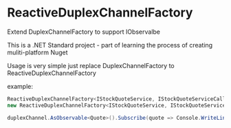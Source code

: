 # ReactiveDuplexChannelFactory
Extend DuplexChannelFactory to support IObservalbe

This is a .NET Standard project - part of learning the process of creating muliti-platform Nuget

Usage is very simple just replace DuplexChannelFactory to ReactiveDuplexChannelFactory

example:

 ```C#
 ReactiveDuplexChannelFactory<IStockQuoteService, IStockQuoteServiceCallback> duplexChannel = 
 new ReactiveDuplexChannelFactory<IStockQuoteService, IStockQuoteServiceCallback>(binding,"ws://localhost:3201/StockQuoteService.svc");

 duplexChannel.AsObservable<Quote>().Subscribe(quote => Console.WriteLine($"{quote.Code}-{quote.Price}"));
 ```
    
